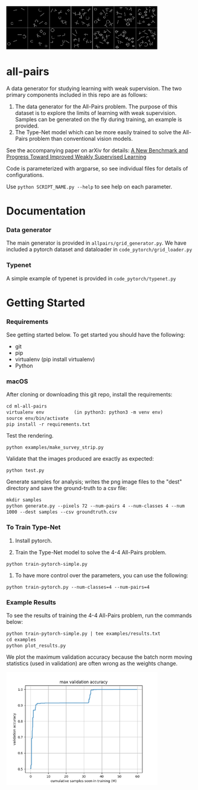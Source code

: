 <img alt="All-Pairs example" src="examples/all_pairs_survey.png?raw=true" width="400">

# all-pairs

A data generator for studying learning with weak supervision.  The two primary components included in this repo are as follows:

1. The data generator for the All-Pairs problem.  The purpose of this dataset is to explore the limits of learning with weak supervision.  Samples can be generated on the fly during training, an example is provided.
1. The Type-Net model which can be more easily trained to solve the All-Pairs problem than conventional vision models.

See the accompanying paper on arXiv for details: [A New Benchmark and Progress Toward Improved Weakly Supervised Learning](https://arxiv.org/abs/1807.00126)

Code is parameterized with argparse, so see individual files for details of configurations.  

Use `python SCRIPT_NAME.py --help` to see help on each parameter.

# Documentation
### Data generator

The main generator is provided in `allpairs/grid_generator.py`. 
We have included a pytorch dataset and dataloader in `code_pytorch/grid_loader.py`

### Typenet

A simple example of typenet is provided in `code_pytorch/typenet.py`

# Getting Started

### Requirements

See getting started below.  To get started you should have the following:

- git
- pip
- virtualenv (pip install virtualenv)
- Python

### macOS

After cloning or downloading this git repo, install the requirements:

```
cd ml-all-pairs
virtualenv env           (in python3: python3 -m venv env)
source env/bin/activate
pip install -r requirements.txt
```

Test the rendering.

```
python examples/make_survey_strip.py
```

Validate that the images produced are exactly as expected:

```
python test.py
```

Generate samples for analysis; writes the png image files to the "dest" directory and save the ground-truth to a csv file:

```
mkdir samples
python generate.py --pixels 72 --num-pairs 4 --num-classes 4 --num 1000 --dest samples --csv groundtruth.csv
```

### To Train Type-Net

1. Install pytorch.

1. Train the Type-Net model to solve the 4-4 All-Pairs problem.  
```
python train-pytorch-simple.py
```
1. To have more control over the parameters, you can use the following:
```
python train-pytorch.py --num-classes=4 --num-pairs=4
```

### Example Results

To see the results of training the 4-4 All-Pairs problem, run the commands below:

```
python train-pytorch-simple.py | tee examples/results.txt
cd examples
python plot_results.py
```
We plot the maximum validation accuracy because the batch norm moving statistics (used in validation) are often wrong as the weights change.

<img alt="All-Pairs example" src="examples/training-4-4.png?raw=true" width="400">

